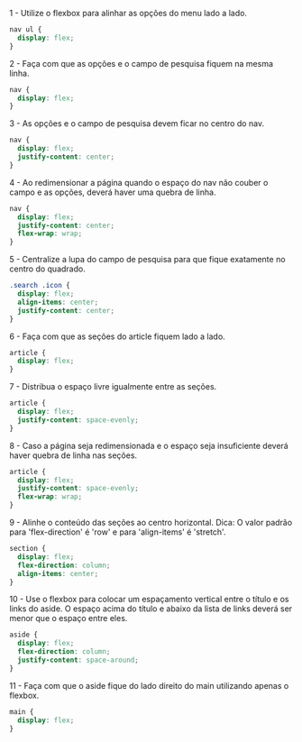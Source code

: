 1 - Utilize o flexbox para alinhar as opções do menu lado a lado.

```css
nav ul {
  display: flex;
}
```

2 - Faça com que as opções e o campo de pesquisa fiquem na mesma linha.

```css
nav {
  display: flex;
}
```

3 - As opções e o campo de pesquisa devem ficar no centro do nav.

```css
nav {
  display: flex;
  justify-content: center;
}
```

4 - Ao redimensionar a página quando o espaço do nav não couber o campo e as opções, deverá haver uma quebra de linha.

```css
nav {
  display: flex;
  justify-content: center;
  flex-wrap: wrap;
}
```

5 - Centralize a lupa do campo de pesquisa para que fique exatamente no centro do quadrado.

```css
.search .icon {
  display: flex;
  align-items: center;
  justify-content: center;
}
```

6 - Faça com que as seções do article fiquem lado a lado.

```css
article {
  display: flex;
}
```

7 - Distribua o espaço livre igualmente entre as seções.

```css
article {
  display: flex;
  justify-content: space-evenly;
}
```

8 - Caso a página seja redimensionada e o espaço seja insuficiente deverá haver quebra de linha nas seções.

```css
article {
  display: flex;
  justify-content: space-evenly;
  flex-wrap: wrap;
}
```

9 - Alinhe o conteúdo das seções ao centro horizontal.
Dica: O valor padrão para 'flex-direction' é 'row' e para 'align-items' é 'stretch'.

```css
section {
  display: flex;
  flex-direction: column;
  align-items: center;
}
```

10 - Use o flexbox para colocar um espaçamento vertical entre o título e os links do aside. O espaço acima do título e abaixo da lista de links deverá ser menor que o espaço entre eles.

```css
aside {
  display: flex;
  flex-direction: column;
  justify-content: space-around;
}
```

11 - Faça com que o aside fique do lado direito do main utilizando apenas o flexbox.
```css
main {
  display: flex;
}
```
